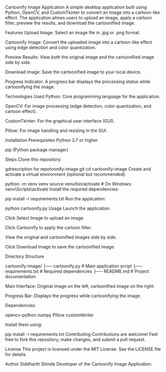 Cartoonify Image Application
A simple desktop application built using Python, OpenCV, and CustomTkinter to convert an image into a cartoon-like effect. The application allows users to upload an image, apply a cartoon filter, preview the results, and download the cartoonified image.

Features
Upload Image: Select an image file in .jpg or .png format.

Cartoonify Image: Convert the uploaded image into a cartoon-like effect using edge detection and color quantization.

Preview Results: View both the original image and the cartoonified image side by side.

Download Image: Save the cartoonified image to your local device.

Progress Indicator: A progress bar displays the processing status while cartoonifying the image.

Technologies Used
Python: Core programming language for the application.

OpenCV: For image processing (edge detection, color quantization, and cartoon effect).

CustomTkinter: For the graphical user interface (GUI).

Pillow: For image handling and resizing in the GUI.

Installation
Prerequisites
Python 3.7 or higher

pip (Python package manager)

Steps
Clone this repository:

gdrescription for repotoonify-image.git
cd cartoonify-image
Create and activate a virtual environment (optional but recommended):

python -m venv venv
source venv/bin/activate # On Windows: venv\Scripts\activate
Install the required dependencies:

pip install -r requirements.txt
Run the application:

python cartoonify.py
Usage
Launch the application.

Click Select Image to upload an image.

Click Cartoonify to apply the cartoon filter.

View the original and cartoonified images side by side.

Click Download Image to save the cartoonified image.

Directory Structure

cartoonify-image/
├── cartoonify.py        # Main application script
├── requirements.txt     # Required dependencies
├── README.md            # Project documentation


Main Interface:
Original image on the left, cartoonified image on the right.

Progress Bar:
Displays the progress while cartoonifying the image.

Dependencies:

opencv-python
numpy
Pillow
customtkinter

Install them using:

pip install -r requirements.txt
Contributing
Contributions are welcome! Feel free to fork this repository, make changes, and submit a pull request.

License
This project is licensed under the MIT License. See the LICENSE file for details.

Author
Siddharth Shinde
Developer of the Cartoonify Image Application.

